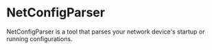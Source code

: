 # NetConfigParser

NetConfigParser is a tool that parses your network device's startup or running configurations.